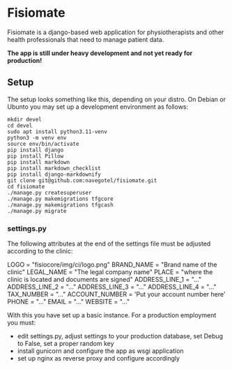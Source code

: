 # Fisiomate

Fisiomate is a django-based web application for physiotherapists and other health professionals
that need to manage patient data.

**The app is still under heavy development and not yet ready for production!**

## Setup

The setup looks something like this, depending on your distro. 
On Debian or Ubunto you may set up a development environment as follows:
```
mkdir devel
cd devel
sudo apt install python3.11-venv
python3 -m venv env
source env/bin/activate
pip install django
pip install Pillow
pip install markdown
pip install markdown_checklist
pip install django-markdownify
git clone git@github.com:navegotel/fisiomate.git
cd fisiomate
./manage.py createsuperuser
./manage.py makemigrations tfgcore
./manage.py makemigrations tfgcash
./manage.py migrate
```

### settings.py

The following attributes at the end of the settings file must be adjusted according to the clinic:

LOGO = "fisiocore/img/ci/logo.png"
BRAND_NAME = "Brand name of the clinic"
LEGAL_NAME = "The legal company name"
PLACE = "where the clinic is located and documents are signed"
ADDRESS_LINE_1 = "..."
ADDRESS_LINE_2 = "..."
ADDRESS_LINE_3 = "..."
ADDRESS_LINE_4 = "..."
TAX_NUMBER = "..."
ACCOUNT_NUMBER = 'Put your account number here'
PHONE = "..."
EMAIL = "..."
WEBSITE = "..."

With this you have set up a basic instance. For a production employment you must:

- edit settings.py, adjust settings to your production database, set Debug to False, set a proper random key
- install gunicorn and configure the app as wsgi application
- set up nginx as reverse proxy and configure accordingly
